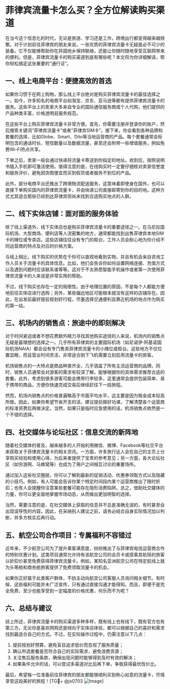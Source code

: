 # 菲律宾流量卡怎么买？全方位解读购买渠道

在当今这个信息化的时代，无论是旅游、学习还是工作，跨境出行都变得越来越频繁。对于计划前往菲律宾的朋友来说，一张优质的菲律宾流量卡无疑是必不可少的装备。它不仅能够帮助你在异国他乡保持联络，还能让你随时随地享受互联网带来的便利。但是，菲律宾流量卡的购买渠道到底有哪些呢？本文将为你详细解读，帮你轻松搞定这张重要的“通行证”。

## 一、线上电商平台：便捷高效的首选

如果你习惯于在网上购物，那么线上平台绝对是购买菲律宾流量卡的最佳选择之一。如今，许多知名的电商平台如淘宝、京东、亚马逊等都有提供菲律宾流量卡的服务。这些平台上的卖家大多来自专业的国际通信服务商或个人代购，他们提供的产品种类丰富，价格透明且服务规范。

在这些平台上购买菲律宾流量卡非常方便。首先，你需要注册并登录你的账户，然后搜索关键词“菲律宾流量卡”或者“菲律宾SIM卡”。接下来，你会看到各种品牌和套餐的选择，比如Globe、Smart、Dito等当地运营商的产品。每个套餐通常会标明包含的通话时长、短信数量以及数据流量，甚至还会附带一些增值服务，例如免费Wi-Fi热点共享。

下单之后，卖家一般会通过快递将流量卡寄送到你指定的地址。收到后，按照说明书插入手机即可激活使用。值得注意的是，在线购买时一定要仔细核对卖家信誉度和服务评价，避免因贪图便宜而买到假货或者服务不到位的产品。

此外，部分电商平台还推出了跨境物流配送服务，这意味着即使身在国外，也可以直接下单购买国内的菲律宾流量卡，并由快递公司直接邮寄到你的目的地。这种方式尤其适合那些已经到达菲律宾但尚未找到合适购买地点的人群。

## 二、线下实体店铺：面对面的服务体验

除了线上渠道外，线下实体店也是购买菲律宾流量卡的重要途径之一。在马尼拉国际机场、大型商场、便利店等人流密集的地方，通常都能找到出售菲律宾本地SIM卡的摊位或专卖店。这些店铺往往设有专门的柜台，工作人员会耐心地为你介绍不同运营商的特点及对应的价格方案。

与线上相比，线下购买的优势在于你可以直观地看到实物，并且有机会亲自咨询工作人员关于流量卡的具体信息。比如，他们会告诉你如何设置网络连接、充值方式以及遇到问题时应该联系谁等等。这对于不太熟悉智能手机操作或者第一次使用菲律宾流量卡的人来说是非常实用的帮助。

不过，线下购买也存在一定的局限性。由于地理位置的原因，不是每个人都能方便地前往实体店进行选购；另外，某些偏远地区可能根本就没有这样的店铺存在。因此，在出发前最好提前规划好行程，尽量选择交通便利且靠近机场的地点作为购买的第一站。

## 三、机场内的销售点：旅途中的即刻解决

对于时间紧迫或者不想花费额外精力寻找其他购买途径的人来说，机场内的销售点无疑是最理想的选择之一。几乎所有菲律宾的主要国际机场（如尼诺伊·阿基诺国际机场NAIA）都会设有专门售卖菲律宾流量卡的小摊位或柜台。这些地方不仅位置显眼，而且营业时间灵活，非常适合刚下飞机需要立刻启用流量卡的旅客。

机场销售点的一大特点是商品种类齐全，几乎涵盖了所有主流运营商的品牌。同时，销售人员通常会对游客的需求有较深了解，能够根据你的具体需求推荐合适的套餐。此外，考虑到很多游客可能会携带行李较多，这里通常会提供包装简单、易于携带的商品，方便你快速完成交易后继续赶往下一段旅程。

然而，机场内销售点的价格普遍略高于市面平均水平，这主要是因为租金成本较高所致。因此，如果你希望节省开支的话，建议提前做好功课，了解清楚各个运营商的标准资费后再做决定。当然，如果只是临时应急使用的话，机场销售点依然是一个不错的选择。

## 四、社交媒体与论坛社区：信息交流的新阵地

随着社交媒体的普及，越来越多的人开始利用微信、微博、Facebook等社交平台来获取关于菲律宾流量卡的相关资讯。一方面，许多旅行达人会在自己的主页上分享购买经验和使用心得，为后来者提供了宝贵的参考意见；另一方面，各大论坛社区（如穷游网、马蜂窝等）也成为了用户之间相互讨论的重要场所。

通过加入这些社交圈层，你可以了解到最新的促销活动、优惠券领取方式以及隐藏的小技巧。例如，有人可能会告诉你某个特定时间段内某个运营商推出了限时折扣；也有人会提醒你注意某些套餐可能存在隐形消费陷阱。总之，借助社交媒体的力量，你可以更全面地掌握市场动态，从而做出更加明智的选择。

当然，需要注意的是，在社交媒体上获取的信息并不总是准确无误的，有时甚至会出现误导性的内容。因此，在采纳别人建议之前，请务必结合自身实际情况加以判断，并多方核实后再行动。

## 五、航空公司合作项目：专属福利不容错过

近年来，不少航空公司为了提升乘客满意度，纷纷推出了与菲律宾电信运营商合作的特别优惠计划。这类项目通常允许持有该航空公司的会员卡或搭乘其航班的旅客以折扣价甚至免费获得菲律宾流量卡。例如，某知名亚洲航空公司在特定航线上就为头等舱和商务舱旅客提供了免费领取流量卡的机会。

如果你正好属于此类客户群体，不妨主动向航空公司客服人员询问相关细节。有时候，这些福利可能并未广泛宣传，只有通过直接沟通才能得知。而且，即便不是完全免费，至少也能享受到一定幅度的价格优惠，何乐而不为呢？

## 六、总结与建议

综上所述，菲律宾流量卡的购买渠道多种多样，既有线上也有线下，既有官方也有第三方。无论你是喜欢网购还是倾向于实体店体验，都可以根据自己的喜好和需求找到最适合自己的方式。不过，在实际操作过程中，仍需注意以下几点：

1. 提前规划好预算，避免盲目追求低价而忽视了服务质量；
2. 确认所选套餐是否符合自己的实际需求，避免浪费资源；
3. 关注售后服务条款，确保出现问题时能够得到及时有效的解决；
4. 如果条件允许的话，可以尝试多渠道对比后再下单，争取获得最优性价比。

最后，希望每一位准备前往菲律宾的朋友都能够顺利买到称心如意的流量卡，尽情享受这段美好的旅程！[TG💪+ @jx0703 ![Image](https://github.com/user-attachments/assets/dbca1d08-cadb-493c-b0ec-ad6f7a83f270)]